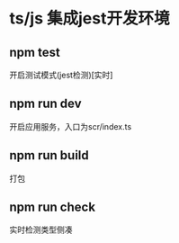# ts/js 集成jest开发环境

## npm test
开启测试模式(jest检测)[实时]

## npm run dev
开启应用服务，入口为scr/index.ts

## npm run build
打包

## npm run check
实时检测类型侧凑
